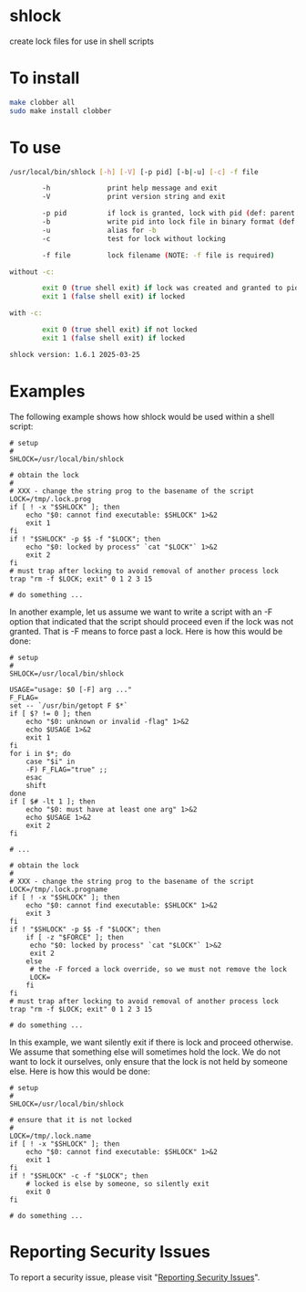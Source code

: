 # shlock

create lock files for use in shell scripts


# To install

```sh
make clobber all
sudo make install clobber
```


# To use

```sh
/usr/local/bin/shlock [-h] [-V] [-p pid] [-b|-u] [-c] -f file

        -h              print help message and exit
        -V              print version string and exit

        -p pid          if lock is granted, lock with pid (def: parent process ID)
        -b              write pid into lock file in binary format (def: ASCII)
        -u              alias for -b
        -c              test for lock without locking

        -f file         lock filename (NOTE: -f file is required)

without -c:

        exit 0 (true shell exit) if lock was created and granted to pid
        exit 1 (false shell exit) if locked

with -c:

        exit 0 (true shell exit) if not locked
        exit 1 (false shell exit) if locked

shlock version: 1.6.1 2025-03-25
```


# Examples

The following example shows how shlock would be used within a shell script:

    # setup
    #
    SHLOCK=/usr/local/bin/shlock

    # obtain the lock
    #
    # XXX - change the string prog to the basename of the script
    LOCK=/tmp/.lock.prog
    if [ ! -x "$SHLOCK" ]; then
        echo "$0: cannot find executable: $SHLOCK" 1>&2
        exit 1
    fi
    if ! "$SHLOCK" -p $$ -f "$LOCK"; then
        echo "$0: locked by process" `cat "$LOCK"` 1>&2
        exit 2
    fi
    # must trap after locking to avoid removal of another process lock
    trap "rm -f $LOCK; exit" 0 1 2 3 15

    # do something ...

In another example, let us assume we want to write a script with an -F option that indicated that the script should proceed
even if the lock was not granted.  That is -F means to force past a lock.  Here is how this would be done:

    # setup
    #
    SHLOCK=/usr/local/bin/shlock

    USAGE="usage: $0 [-F] arg ..."
    F_FLAG=
    set -- `/usr/bin/getopt F $*`
    if [ $? != 0 ]; then
        echo "$0: unknown or invalid -flag" 1>&2
        echo $USAGE 1>&2
        exit 1
    fi
    for i in $*; do
        case "$i" in
        -F) F_FLAG="true" ;;
        esac
        shift
    done
    if [ $# -lt 1 ]; then
        echo "$0: must have at least one arg" 1>&2
        echo $USAGE 1>&2
        exit 2
    fi

    # ...

    # obtain the lock
    #
    # XXX - change the string prog to the basename of the script
    LOCK=/tmp/.lock.progname
    if [ ! -x "$SHLOCK" ]; then
        echo "$0: cannot find executable: $SHLOCK" 1>&2
        exit 3
    fi
    if ! "$SHLOCK" -p $$ -f "$LOCK"; then
        if [ -z "$FORCE" ]; then
         echo "$0: locked by process" `cat "$LOCK"` 1>&2
         exit 2
        else
         # the -F forced a lock override, so we must not remove the lock
         LOCK=
        fi
    fi
    # must trap after locking to avoid removal of another process lock
    trap "rm -f $LOCK; exit" 0 1 2 3 15

    # do something ...


In this example, we want silently exit if there is lock and proceed otherwise.  We assume that something else will
sometimes hold the lock.  We do not want to lock it ourselves, only ensure that the lock is not held by someone else.  Here
is how this would be done:

    # setup
    #
    SHLOCK=/usr/local/bin/shlock

    # ensure that it is not locked
    #
    LOCK=/tmp/.lock.name
    if [ ! -x "$SHLOCK" ]; then
        echo "$0: cannot find executable: $SHLOCK" 1>&2
        exit 1
    fi
    if ! "$SHLOCK" -c -f "$LOCK"; then
        # locked is else by someone, so silently exit
        exit 0
    fi

    # do something ...

# Reporting Security Issues

To report a security issue, please visit "[Reporting Security Issues](https://github.com/lcn2/XXX/security/policy)".
